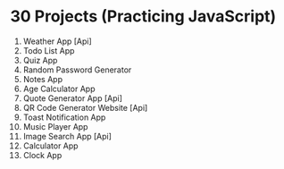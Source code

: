 # 30 Projects (Practicing JavaScript)

1. Weather App [Api]
2. Todo List App
3. Quiz App
4. Random Password Generator
5. Notes App
6. Age Calculator App
7. Quote Generator App [Api]
8. QR Code Generator Website [Api]
9. Toast Notification App
10. Music Player App
11. Image Search App [Api]
12. Calculator App
13. Clock App